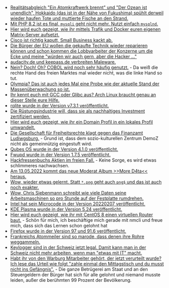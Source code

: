 * [Realitätsabgleich "Ein Atomkraftwerk brennt" und "Der Ozean ist unendlich", Hokkaido (das ist in der Nähe von Fukushima) spühlt derweil wieder haufen Tote und muttierte Fische an den Strand.](https://netzfrauen.org/2022/02/06/japan-5/)
* [Mit PHP 8.2 ist es final, `mysqli` geht nicht mehr. Nutzt einfach `mysqlnd`.](https://php.watch/versions/8.2/mysqli-libmysql-no-longer-supported)
* [Hier wird euch gezeigt, wie ihr mittels Trafik und Docker euren eigenen Matrix-Server aufsetzt.](https://goneuland.de/matrix-chattplattform-mittels-traefik-und-docker-installieren/)
* [Cisco ist richtig kaputt, Small Business kackt ab.](https://www.borncity.com/blog/2022/02/06/cisco-drama-kritische-schwachstellen-in-small-business-routern-feb-2022/)
* [Die Bürger der EU wollen die gekaufte Technik wieder reparieren können und schon kommen die Lobbyarbeiter der Konzerne um die Ecke und meine "würden wir auch gern, aber die Hacker ..."](https://netzpolitik.org/2022/lobbying-in-bruessel-mit-der-hackergefahr-gegen-das-recht-auf-reparatur/)
* [audacity.de und keepass.de verbreiten Maleware.](https://www.borncity.com/blog/2022/02/07/vorsicht-audacity-de-und-keepass-de-verbreiten-malware-feb-2022/)
* [Nein? Doch! Oh? COBOL wird noch sehr häufig genutzt.](https://www.borncity.com/blog/2022/02/06/cobol-markt-dreimal-grer-als-erwartet/) - Da weiß die rechte Hand des freien Marktes mal wieder nicht, was die linke Hand so tut.
* [Olympia? Das ist auch jedes Mal eine Probe wie der aktuelle Stand der Massenüberwachung so ist.](https://rdl.de/beitrag/olympia-sport-als-t-r-ffner-f-r-die-biometrische-massen-berwachung)
* [Ihr kennt euch mit GCC oder Glibc aus? Arch Linux braucht genau an dieser Stelle eure Hilfe.](https://www.phoronix.com/scan.php?page=news_item&px=Arch-Toolchain-Falling-Behind)
* [rqlite wurde in der Version v7.3.1 veröffentlicht.](https://github.com/rqlite/rqlite/releases/tag/v7.3.1)
* [Die Rüstungsindustrie will, dass sie als nachhaltiges Investment zertifiziert werden.](https://blog.fefe.de/?ts=9cfc4b64)
* [Hier wird euch gezeigt, wie ihr ein Domain Profil in ein lokales Profil umwandelt.](https://www.shellhacks.com/windows-migrate-domain-user-profile-to-local/)
* [Die Gesellschaft für Freiheitsrechte klagt gegen das Finanzamt Ludiwgsburg.](https://freiheitsrechte.org/pm-demoz-klage/) - Grund ist, dass dem sozio-kulturellen Zentrum DemoZ nicht als gemeinnützig eingestuft wird.
* [Qubes OS wurde in der Version 4.1.0 veröffentlicht.](https://lwn.net/Articles/884036/rss)
* [Fwupd wurde in der Version 1.7.5 veröffentlicht.](https://www.phoronix.com/scan.php?page=news_item&px=fwupd-1.7.5)
* [Hackfressenbuchs Aktien im freien Fall.](https://www.henning-uhle.eu/informatik/meta-aus-fuer-facebook-instagram-und-whatsapp?pk_campaign=feed&pk_kwd=meta-aus-fuer-facebook-instagram-und-whatsapp) - Keine Sorge, es wird etwas schlimmeres nachwachsen.
* [Am 13.05.2022 kommt das neue Moderat Album >>More D4ta<< heraus.](https://www.monkeytownrecords.com/moderat-announce-more-d4ta/)
* [Wow, wieder etwas gelernt. Statt `*.png` geht auch `png$` und das ist auch noch exakter.](https://opensource.com/article/22/2/metacharacters-linux)
* [Wow, Chris Siebenmann schreibt wie viele Daten seine Arbeitsmaschinen so pro Stunde auf der Festplatte rumdrehen.](https://utcc.utoronto.ca/~cks/space/blog/linux/SSDSomeWriteVolumes)
* [Intel hat sein Microcode in der Version 20220207 veröffentlicht.](https://www.phoronix.com/scan.php?page=news_item&px=Intel-Microcode-20220207)
* [KDE Plasma wurde in der Version 5.24 veröffentlicht.](https://lwn.net/Articles/884121/rss)
* [Hier wird euch gezeigt, wie ihr mit CentOS 8 einen virtuellen Router baut.](https://www.underkube.com/posts/2022-02-08-centos-as-router/) - Schön für mich, ich beschäftige mich gerade mit nmcli und freue mich, dass sich das Lernen schon gelohnt hat
* [Firefox wurde in der Version 97 und 91.6 veröffentlicht.](https://www.borncity.com/blog/2022/02/09/firefox-97-und-91-6-esr/)
* [Frankreichs Atommeiler sind so marode, dass denen ihre Rohre weggammeln.](https://blog.fefe.de/?ts=9cfbcc57)
* [Keylogger sind in der Schweiz jetzt legal. Damit kann man in der Schweiz nicht mehr arbeiten, wenn man "etwas mit IT" macht.](https://blog.fefe.de/?ts=9cfa294b)
* [Habt ihr von den Warburg Mitarbeiter gehört, der jetzt verurteilt wurde? Ich lese das Urteil wie folgt "zahle einmal den Mittagstisch und du musst nicht ins Gefängnis".](https://blog.fefe.de/?ts=9cfa83bf) - Die ganze Betrügerei am Staat und an den Steuergeldern der Bürger hat sich für alle gelohnt und niemand musste leiden, außer die berühmten 99 Prozent der Bevölkerung.
